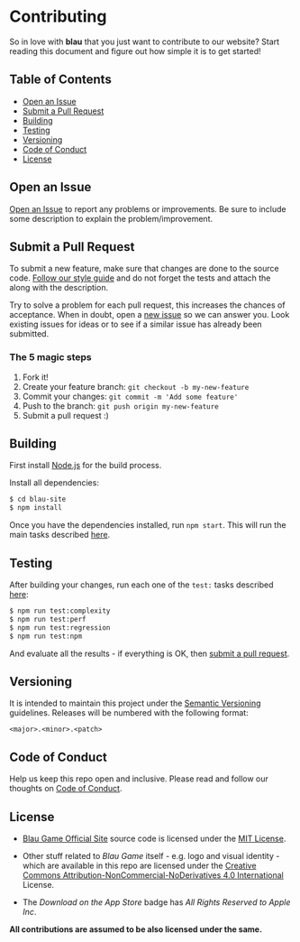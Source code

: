 # Contributing

So in love with **blau** that you just want to contribute to our website? 
Start reading this document and figure out how simple it is to get started!

## Table of Contents

- [Open an Issue](#open-an-issue)
- [Submit a Pull Request](#submit-a-pull-request)
- [Building](#building)
- [Testing](#testing)
- [Versioning](#versioning)
- [Code of Conduct](#code-of-conduct)
- [License](#license)

## Open an Issue

[Open an Issue](https://github.com/xalbauger-studios/blau-site/issues/new) to report any problems or improvements. Be sure to include some description to explain the problem/improvement.

## Submit a Pull Request

To submit a new feature, make sure that changes are done to the source code. [Follow our style guide](#style-guide) and do not forget the tests and attach the along with the description.

Try to solve a problem for each pull request, this increases the chances of acceptance. When in doubt, open a [new issue](#open-an-issue) so we can answer you. Look existing issues for ideas or to see if a similar issue has already been submitted.

### The 5 magic steps

1. Fork it!
1. Create your feature branch: `git checkout -b my-new-feature`
1. Commit your changes: `git commit -m 'Add some feature'`
1. Push to the branch: `git push origin my-new-feature`
1. Submit a pull request :)

## Building

First install [Node.js](https://nodejs.org/en/download/) for the build process. 

Install all dependencies:

```sh
$ cd blau-site
$ npm install
```

Once you have the dependencies installed, run `npm start`. This will run the 
main tasks described [here](./../README.md#workflow).

## Testing

After building your changes, run each one of the `test:` tasks described 
[here](./../README.md#workflow):

```sh
$ npm run test:complexity
$ npm run test:perf
$ npm run test:regression
$ npm run test:npm
```

And evaluate all the results - if everything is OK, then 
[submit a pull request](#submit-a-pull-request).

## Versioning

It is intended to maintain this project under the 
[Semantic Versioning](http://semver.org/) guidelines. Releases will be numbered
with the following format:

`<major>.<minor>.<patch>`

## Code of Conduct

Help us keep this repo open and inclusive. Please read and follow our thoughts on [Code of Conduct](http://confcodeofconduct.com/).

## License

- [Blau Game Official Site](https://github.com/xalbauger-studios/blau-site) 
source code is licensed under the [MIT License]().

- Other stuff related to *Blau Game* itself - e.g. logo and visual identity - 
which are available in this repo are licensed under the [Creative Commons  Attribution-NonCommercial-NoDerivatives 4.0 International](http://creativecommons.org/licenses/by-nc-nd/4.0/) License.

- The *Download on the App Store* badge has *All Rights Reserved to Apple Inc*.

**All contributions are assumed to be also licensed under the same.**